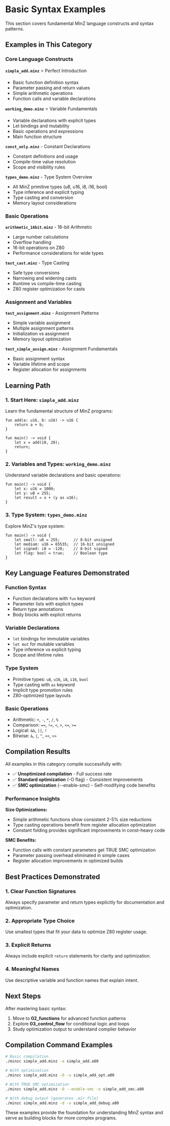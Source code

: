 # Basic Syntax Examples

This section covers fundamental MinZ language constructs and syntax patterns.

## Examples in This Category

### Core Language Constructs

**`simple_add.minz`** ⭐ Perfect Introduction
- Basic function definition syntax
- Parameter passing and return values
- Simple arithmetic operations
- Function calls and variable declarations

**`working_demo.minz`** ⭐ Variable Fundamentals  
- Variable declarations with explicit types
- Let bindings and mutability
- Basic operations and expressions
- Main function structure

**`const_only.minz`** - Constant Declarations
- Constant definitions and usage
- Compile-time value resolution
- Scope and visibility rules

**`types_demo.minz`** - Type System Overview
- All MinZ primitive types (u8, u16, i8, i16, bool)
- Type inference and explicit typing
- Type casting and conversion
- Memory layout considerations

### Basic Operations

**`arithmetic_16bit.minz`** - 16-bit Arithmetic
- Large number calculations
- Overflow handling
- 16-bit operations on Z80
- Performance considerations for wide types

**`test_cast.minz`** - Type Casting
- Safe type conversions
- Narrowing and widening casts
- Runtime vs compile-time casting
- Z80 register optimization for casts

### Assignment and Variables

**`test_assignment.minz`** - Assignment Patterns
- Simple variable assignment
- Multiple assignment patterns
- Initialization vs assignment
- Memory layout optimization

**`test_simple_assign.minz`** - Assignment Fundamentals
- Basic assignment syntax
- Variable lifetime and scope
- Register allocation for assignments

## Learning Path

### 1. Start Here: `simple_add.minz`
Learn the fundamental structure of MinZ programs:
```minz
fun add(a: u16, b: u16) -> u16 {
    return a + b;
}

fun main() -> void {
    let x = add(10, 20);
    return;
}
```

### 2. Variables and Types: `working_demo.minz`
Understand variable declarations and basic operations:
```minz
fun main() -> void {
    let x: u16 = 1000;
    let y: u8 = 255;
    let result = x + (y as u16);
}
```

### 3. Type System: `types_demo.minz`
Explore MinZ's type system:
```minz
fun main() -> void {
    let small: u8 = 255;      // 8-bit unsigned
    let medium: u16 = 65535;  // 16-bit unsigned  
    let signed: i8 = -128;    // 8-bit signed
    let flag: bool = true;    // Boolean type
}
```

## Key Language Features Demonstrated

### Function Syntax
- Function declarations with `fun` keyword
- Parameter lists with explicit types
- Return type annotations
- Body blocks with explicit returns

### Variable Declarations
- `let` bindings for immutable variables
- `let mut` for mutable variables
- Type inference vs explicit typing
- Scope and lifetime rules

### Type System
- Primitive types: `u8`, `u16`, `i8`, `i16`, `bool`
- Type casting with `as` keyword
- Implicit type promotion rules
- Z80-optimized type layouts

### Basic Operations
- Arithmetic: `+`, `-`, `*`, `/`, `%`
- Comparison: `==`, `!=`, `<`, `>`, `<=`, `>=`
- Logical: `&&`, `||`, `!`
- Bitwise: `&`, `|`, `^`, `<<`, `>>`

## Compilation Results

All examples in this category compile successfully with:
- ✅ **Unoptimized compilation** - Full success rate
- ✅ **Standard optimization** (-O flag) - Consistent improvements  
- ✅ **SMC optimization** (--enable-smc) - Self-modifying code benefits

### Performance Insights

**Size Optimizations:**
- Simple arithmetic functions show consistent 2-5% size reductions
- Type casting operations benefit from register allocation optimization
- Constant folding provides significant improvements in const-heavy code

**SMC Benefits:**
- Function calls with constant parameters get TRUE SMC optimization
- Parameter passing overhead eliminated in simple cases
- Register allocation improvements in optimized builds

## Best Practices Demonstrated

### 1. Clear Function Signatures
Always specify parameter and return types explicitly for documentation and optimization.

### 2. Appropriate Type Choice
Use smallest types that fit your data to optimize Z80 register usage.

### 3. Explicit Returns
Always include explicit `return` statements for clarity and optimization.

### 4. Meaningful Names
Use descriptive variable and function names that explain intent.

## Next Steps

After mastering basic syntax:
1. Move to **02_functions** for advanced function patterns
2. Explore **03_control_flow** for conditional logic and loops
3. Study optimization output to understand compiler behavior

## Compilation Command Examples

```bash
# Basic compilation
./minzc simple_add.minz -o simple_add.a80

# With optimization
./minzc simple_add.minz -O -o simple_add_opt.a80

# With TRUE SMC optimization  
./minzc simple_add.minz -O --enable-smc -o simple_add_smc.a80

# With debug output (generates .mir file)
./minzc simple_add.minz -d -o simple_add_debug.a80
```

These examples provide the foundation for understanding MinZ syntax and serve as building blocks for more complex programs.